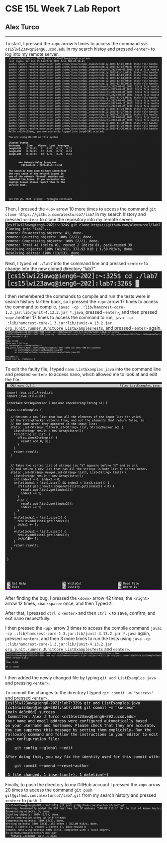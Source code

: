 # CSE 15L Week 7 Lab Report
## Alex Turco

---

To start, I pressed the `<up>` arrow 5 times to access the command `ssh cs15lwi23awq@ieng6.ucsd.edu` in my search histoy and pressed `<enter>` to log into my remote server. ![image](ssh.png)

Then, I pressed the `<up>` arrow 10 more times to access the command `git clone https://github.com/alexturco7/lab7` in my search history and pressed `<enter>` to clone the repository into my remote server. ![image](clone.png)

Next, I typed `cd ./lab7` into the command line and pressed `<enter>` to change into the new cloned directory "lab7". ![image](cd.png)

I then remembered the commands to compile and run the tests were in search history farther back, so I pressed the `<up>` arrow 17 times to access the command to compile, `javac -cp .:lib/hamcrest-core-1.3.jar:lib/junit-4.13.2.jar *.java`, pressed `<enter>`, and then pressed `<up>` another 17 times to access the command to run, `java -cp .:lib/hamcrest-core-1.3.jar:lib/junit-4.13.2.jar org.junit.runner.JUnitCore ListExamplesTests`, and pressed `<enter>` again. ![image](testerF.png)

To edit the faulty file, I typed `nano ListExamples.java` into the command line and pressed `<enter>` to access nano, which allowed me to look at and edit the file. ![image](nano.png)

After finding the bug, I pressed the `<down>` arrow 42 times, the `<right>` arrow 12 times, `<backspace>` once, and then Typed `2`.

After that, I pressed `ctrl o` `<enter>` and then `ctrl x` to save, confirm, and exit nano respectfully.

I then pressed the `<up>` arrow 3 times to access the compile command `javac -cp .:lib/hamcrest-core-1.3.jar:lib/junit-4.13.2.jar *.java` again, pressed `<enter>`, and then 3 more times to run the tests using `java -cp .:lib/hamcrest-core-1.3.jar:lib/junit-4.13.2.jar org.junit.runner.JUnitCore ListExamplesTests` and `<enter>`. ![image](testerP.png)

I then added the newly changed file by typing `git add ListExamples.java` and pressing `<enter>`.

To commit the changes to the directory I typed `git commit -m "success"` and pressed `<enter>`. ![image](commit.png)

Finally, to push the directory to my GitHub account I pressed the `<up>` arrow 20 times to access the command `git push git@github.com:alexturco7/lab7.git` from my search history and pressed `<enter>` to push it. ![image](push.png)
